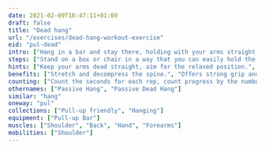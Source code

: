 ```yaml
---
date: 2021-02-09T16:47:11+01:00
draft: false
title: "Dead hang"
url: "/exercises/dead-hang-workout-exercise"
eid: "pul-dead"
intro: ["Hang in a bar and stay there, holding with your arms straight. This is the Dead Hand.", "Stretching all upper body is refreshing, and the exercise will help your shoulders, forearms and grip capacity. Keep your core relaxed, this is the main difference to the Active Hang."]
steps: ["Stand on a box or chair in a way that you can easily hold the bar.", "Hold the bar with your hands facing away from you, overhand grip.", "Move your feet of the chair and suspend yourself.", "Keep your arms straight, in a relaxed position.", "Hold for a given amount of time. Count the seconds.", "Slowly step in the chair where you started and release your arms."]
hints: ["Keep your arms dead straight, aim for the relaxed position.", "Stay still, avoid balancing.", "Stop before exhaustion, better repeat than exhaust."]
benefits: ["Stretch and decompress the spine.", "Offers strong grip and forearm gains.", "Stretch the upper body.", "relieve shoulder pain.", "increase range of motion of the shoulder.", "Posture."]
counting: ["Count the seconds for each rep, count progress by the number of consecutive seconds.", "Define an amount of time in minutes, accumulated, to hang in a given period (day, week or weekend).", "Hang a little every time you pass near a suitable bar.", "You should do 3 to 5 attempts with 30+ seconds each. Slowly increase this time."]
othernames: ["Passive Hang", "Passive Dead Hang"]
similar: "hang"
oneway: "pul"
collections: ["Pull-up friendly", "Hanging"]
equipment: ["Pull-up Bar"]
muscles: ["Shoulder", "Back", "Hand", "Forearms"]
mobilities: ["Shoulder"]
---
```

